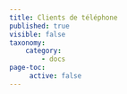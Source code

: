 ```yaml
---
title: Clients de téléphone
published: true
visible: false
taxonomy:
    category:
        - docs
page-toc:
     active: false
---
```


<br>
